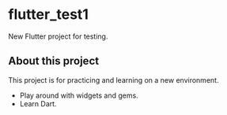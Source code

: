 # flutter_test1

New Flutter project for testing.

## About this project

This project is for practicing and learning on a new environment.
- Play around with widgets and gems.
- Learn Dart.



